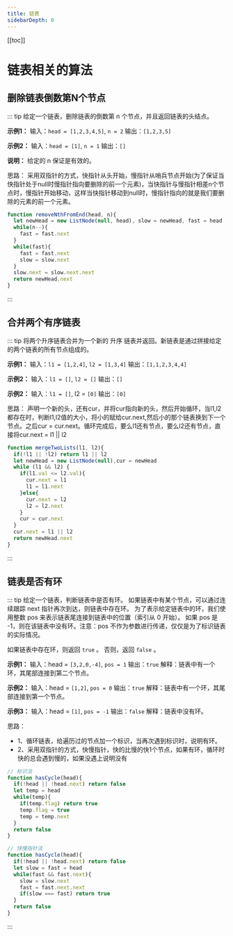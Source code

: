 ```yaml
---
title: 链表
sidebarDepth: 0
---
```

[[toc]]
# 链表相关的算法

## 删除链表倒数第N个节点
::: tip 
给定一个链表，删除链表的倒数第 n 个节点，并且返回链表的头结点。

**示例1：**
输入：`head = [1,2,3,4,5]`, `n = 2`
输出：`[1,2,3,5]`

**示例2：**
输入：`head = [1]`, `n = 1`
输出：`[]`

**说明：**
给定的 n 保证是有效的。

思路：
采用双指针的方式，快指针从头开始，慢指针从哨兵节点开始(为了保证当快指针处于null时慢指针指向要删除的前一个元素)，当快指针与慢指针相差n个节点时，慢指针开始移动，这样当快指针移动到null时，慢指针指向的就是我们要删除的元素的前一个元素。
```js
function removeNthFromEnd(head, n){
  let newHead = new ListNode(null, head), slow = newHead, fast = head
  while(n--){
    fast = fast.next
  }
  while(fast){
    fast = fast.next
    slow = slow.next
  }
  slow.next = slow.next.next
  return newHead.next
}
```
:::

## 合并两个有序链表
::: tip 
将两个升序链表合并为一个新的 升序 链表并返回。新链表是通过拼接给定的两个链表的所有节点组成的。 

**示例1：**
输入：`l1 = [1,2,4]`, `l2 = [1,3,4]`
输出：`[1,1,2,3,4,4]`

**示例2：**
输入：`l1 = []`, `l2 = []`
输出：`[]`

**示例2：**
输入：`l1 = []`, l2 = `[0]`
输出：`[0]`

思路：
声明一个新的头，还有cur，并将cur指向新的头，然后开始循环，当l1,l2都存在时，判断l1,l2值的大小，将小的赋给cur.next,然后小的那个链表换到下一个节点。之后cur = cur.next。循环完成后，要么l1还有节点，要么l2还有节点，直接将cur.next = l1 || l2
```js
function mergeTwoLists(l1, l2){
  if(!l1 || !l2) return l1 || l2
  let newHead = new ListNode(null),cur = newHead
  while (l1 && l2) {
    if(l1.val <= l2.val){
      cur.next = l1
      l1 = l1.next
    }else{
      cur.next = l2
      l2 = l2.next
    }
    cur = cur.next
  }
  cur.next = l1 || l2
  return newHead.next
}
```
:::

## 链表是否有环
::: tip 
给定一个链表，判断链表中是否有环。
如果链表中有某个节点，可以通过连续跟踪 next 指针再次到达，则链表中存在环。 为了表示给定链表中的环，我们使用整数 pos 来表示链表尾连接到链表中的位置（索引从 0 开始）。 如果 pos 是 -1，则在该链表中没有环。注意：pos 不作为参数进行传递，仅仅是为了标识链表的实际情况。

如果链表中存在环，则返回 `true` 。 否则，返回 `false` 。

**示例1：**
输入：head = `[3,2,0,-4]`, `pos = 1`
输出：`true`
解释：链表中有一个环，其尾部连接到第二个节点。

**示例2：**
输入：head = `[1,2]`, `pos = 0`
输出：`true`
解释：链表中有一个环，其尾部连接到第一个节点。

**示例3：**
输入：head = `[1]`, `pos = -1`
输出：`false`
解释：链表中没有环。

思路：
- 1、循环链表，给遍历过的节点加一个标识，当再次遇到标识时，说明有环。
- 2、采用双指针的方式，快慢指针，快的比慢的快1个节点，如果有环，循环时快的总会遇到慢的，如果没遇上说明没有
```js
// 标识法
function hasCycle(head){
  if(!head || !head.next) return false
  let temp = head
  while(temp){
    if(temp.flag) return true
    temp.flag = true
    temp = temp.next
  }
  return false
}

// 快慢指针法
function hasCycle(head){
  if(!head || !head.next) return false
  let slow = fast = head
  while(fast && fast.next){
    slow = slow.next
    fast = fast.next.next
    if(slow === fast) return true
  }
  return false
}
```
:::



